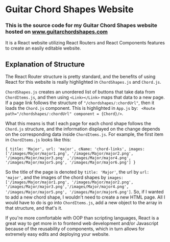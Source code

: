 # Guitar Chord Shapes Website

### This is the source code for my Guitar Chord Shapes website hosted on www.guitarchordshapes.com

It is a React website utilizing React Routers and React Components features to create an easily editable website.

## Explanation of Structure

The React Router structure is pretty standard, and the benefits of using React for this website is really highlighted in `ChordShapes.js` and `Chord.js`.

`ChordShapes.js` creates an unordered list of buttons that take data from `ChordItems.js`, and then using `<Link></Link>` maps that data to a new page. If a page link follows the structure of `"/chordshapes/:chordUrl"`, then it loads the `Chord.js` component. This is highlighted in `App.js` by: 
` <Route path="/chordshapes/:chordUrl" component = {Chord}/>`.

What this means is that I each page for each chord shape follows the `Chord.js` structure, and the information displayed on the change depends on the corresponding data inside `ChordItems.js`. For example, the first item in `ChordItems.js` looks like this: 

`{
        title: 'Major',
        url: 'major',
        cName: 'chord-links',
        images: ['/images/Major/major1.png', '/images/Major/major2.png', '/images/Major/major3.png'
    ,'/images/Major/major4.png', '/images/Major/major5.png', '/images/Major/major6.png']
    }`
    
So the title of the page is denoted by `title: 'Major'`, the url by `url: 'major'`, and the images of the chord shapes by `images: ['/images/Major/major1.png', '/images/Major/major2.png', '/images/Major/major3.png','/images/Major/major4.png', '/images/Major/major5.png', '/images/Major/major6.png']`. So, if I wanted to add a new chord shape, I wouldn't need to create a new HTML page. All I would have to do is go into `ChordItems.js`, add a new object to the array in that structure, and that's it.

If you're more comfortable with OOP than scripting languages, React is a great way to get more in to frontend web development and/or Javascript because of the reusability of components, which in turn allows for extremely easy edits and deploying your website.


